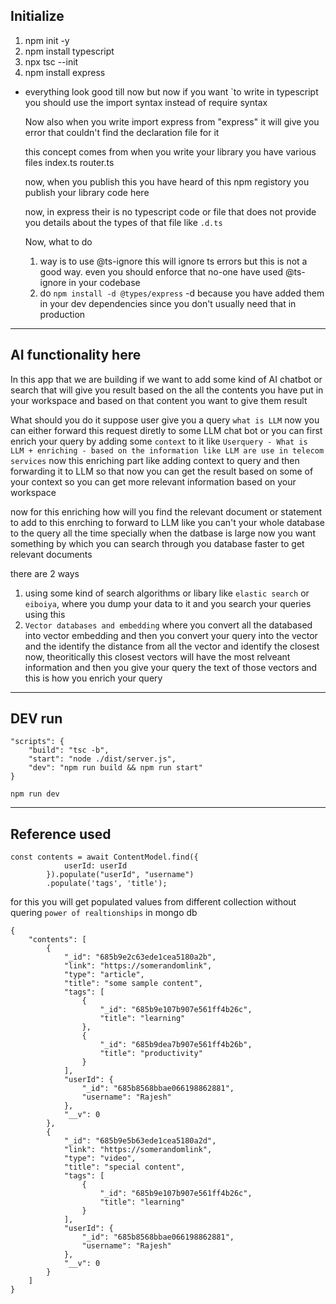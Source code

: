 ## Initialize

1. npm init -y
2. npm install typescript
3. npx tsc --init
4. npm install express 
- everything look good till now but now if you want `to write in typescript you should use the import syntax instead of require syntax

    Now also when you write import express from "express" it will give you error that couldn't find the declaration file for it

    this concept comes from when you write your library you have various files index.ts router.ts

    now, when you publish this you have heard of this npm registory you publish your library code here

    now, in express their is no typescript code or file that does not provide you details about the types of that file like `.d.ts` 

    Now, what to do 
    1. way is to use @ts-ignore this will ignore ts errors but this is not a good way. even you should enforce that no-one have used @ts-ignore in your codebase
    2. do `npm install -d @types/express` -d because you have added them in your dev dependencies since you don't usually need that in production 





------------------------
## AI functionality here 
In this app that we are building if we want to add some kind of AI chatbot or search that will give you result based on the all the contents you have put in your workspace and based on that content you want to give them result 

What should you do it suppose user give you a query `what is LLM` now you can either forward this request diretly to some LLM chat bot or you can first enrich your query by adding some `context` to it like `Userquery - What is LLM + enriching - based on the information like LLM are use in telecom services` now this enriching part like adding context to query and then forwarding it to LLM so that now you can get the result based on some of your context so you can get more relevant information based on your workspace 

now for this enriching how will you find the relevant document or statement to add to this enrching to forward to LLM like you can't your whole database to the query all the time specially when the datbase is large now you want something by which you can search through you database faster to get relevant documents 

there are 2 ways 
1. using some kind of search algorithms or libary like `elastic search` or `eiboiya`, where you dump your data to it and you search your queries using this 
2. `Vector databases and embedding` where you convert all the databased into vector embedding and then you convert your query into the vector and the identify the distance from all the vector and identify the closest now, theoritically this closest vectors will have the most relveant information and then you give your query the text of those vectors and this is how you enrich your query 

-----------------
## DEV run
    "scripts": {
        "build": "tsc -b", 
        "start": "node ./dist/server.js",
        "dev": "npm run build && npm run start"
    }
`npm run dev`

------------------
## Reference used 
    const contents = await ContentModel.find({
                userId: userId
            }).populate("userId", "username")
            .populate('tags', 'title');

    
for this you will get populated values from different collection without quering `power of realtionships` in mongo db

    {
        "contents": [
            {
                "_id": "685b9e2c63ede1cea5180a2b",
                "link": "https://somerandomlink",
                "type": "article",
                "title": "some sample content",
                "tags": [
                    {
                        "_id": "685b9e107b907e561ff4b26c",
                        "title": "learning"
                    },
                    {
                        "_id": "685b9dea7b907e561ff4b26b",
                        "title": "productivity"
                    }
                ],
                "userId": {
                    "_id": "685b8568bbae066198862881",
                    "username": "Rajesh"
                },
                "__v": 0
            },
            {
                "_id": "685b9e5b63ede1cea5180a2d",
                "link": "https://somerandomlink",
                "type": "video",
                "title": "special content",
                "tags": [
                    {
                        "_id": "685b9e107b907e561ff4b26c",
                        "title": "learning"
                    }
                ],
                "userId": {
                    "_id": "685b8568bbae066198862881",
                    "username": "Rajesh"
                },
                "__v": 0
            }
        ]
    }